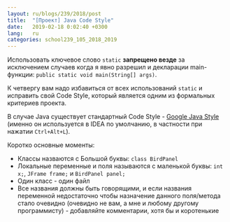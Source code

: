 ```yaml
---
layout: ru/blogs/239/2018/post
title:  "[Проект] Java Code Style"
date:   2019-02-18 0:02:40 +0300
lang:   ru
categories: school239_105_2018_2019
---
```


Использовать ключевое слово ```static``` **запрещено везде** за исключением случаев когда я явно разрешил и декларации main-функции: ```public static void main(String[] args)```.

К четвергу вам надо избавиться от всех использований ```static``` и исправить свой Code Style, который является одним из формальных критериев проекта.

В случае Java существует стандартный Code Style - [Google Java Style](https://google.github.io/styleguide/javaguide.html) (именно он используется в IDEA по умолчанию, в частности при нажатии ```Ctrl+Alt+L```).

Коротко основные моменты:

 - Классы назваются с Большой буквы: ```class BirdPanel```
 - Локальные переменные и поля называются с маленькой буквы: ```int x;```, ```JFrame frame;``` и ```BirdPanel panel;```
 - Один класс - один файл
 - Все названия должны быть говорящими, и если названия переменной недостаточно чтобы назначение данного поля/метода стало очевидно (очевидно не вам, а мне и любому другому программисту) - добавляйте комментарии, хотя бы и коротенькие
